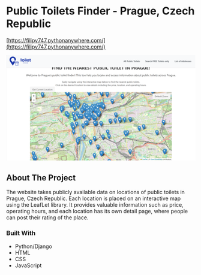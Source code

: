 # Public Toilets Finder - Prague, Czech Republic
[https://filipv747.pythonanywhere.com/](https://filipv747.pythonanywhere.com/)

![Screenshot of Public Toilets Finder](screenshot.png)

## About The Project
The website takes publicly available data on locations of public toilets in Prague, Czech Republic. Each location is placed on an interactive map using the LeafLet library. It provides valuable information such as price, operating hours, and each location has its own detail page, where people can post their rating of the place.

### Built With
- Python/Django
- HTML
- CSS
- JavaScript

